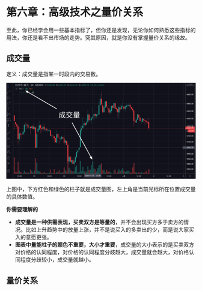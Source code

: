 # 第六章：高级技术之量价关系

至此，你已经学会用一些基本指标了，但你还是发现，无论你如何熟悉这些指标的用法，你还是看不出市场的走势。究其原因，就是你没有掌握量价关系的缘故。

## 成交量

定义：成交量是指某一时段内的交易数。

![&#x6210;&#x4EA4;&#x91CF;&#x56FE;](.gitbook/assets/xnip2020-04-01_20-36-09.jpeg)

上图中，下方红色和绿色的柱子就是成交量图，左上角是当前光标所在位置成交量的具体数值。

**你需要理解的**

* **成交量是一种供需表现，买卖双方是等量的**，并不会出现买方多于卖方的情况。比如上升趋势中的放量上涨，并不是说买入的多卖出的少，而是说大家买入的意愿更强。
* **图表中量能柱子的颜色不重要，大小才重要**，成交量的大小表示的是买卖双方对价格的认同程度，对价格的认同程度分歧越大，成交量就会越大，对价格认同程度分歧较小，成交量就越小。

## 量价关系

